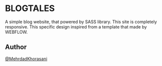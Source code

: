 # BLOGTALES

A simple blog website, that powered by SASS library. This site is completely responsive. This specific design inspired from a template that made by WEBFLOW.

## Author

[@MehrdadKhorasani](https://www.github.com/MehrdadKhorasani)
